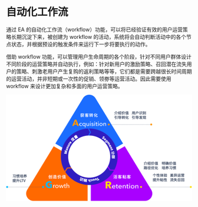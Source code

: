 # 自动化工作流

通过 EA 的自动化工作流（workflow）功能，可以将已经验证有效的用户运营策略长期沉淀下来，被创建为 workflow 的活动，系统将会自动判断活动中的各个节点状态，并根据预设的触发条件来运行下一步将要执行的动作。

借助 workflow 功能，可以管理用户生命周期的各个阶段，针对不同用户群体设计不同阶段的运营策略并自动执行，例如：针对新用户的激励策略、召回潜在流失用户的策略、刺激老用户产生复购的返利策略等等，它们都是需要跨越很长时间周期的运营活动，并非短期或一次性的促销、领劵等运营活动。因此需要使用 workflow 来设计更加复杂和多面的用户运营策略。

![&#x7528;&#x6237;&#x751F;&#x547D;&#x5468;&#x671F;&#x7684;&#x4E0D;&#x540C;&#x9636;&#x6BB5;](../../.gitbook/assets/image.png)

